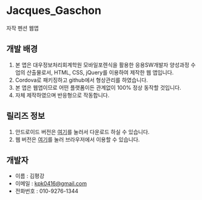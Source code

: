 # Jacques_Gaschon
자작 펜션 웹앱

## 개발 배경
1. 본 앱은 대우정보처리회계학원 모바일포렌식을 활용한 응용SW개발자 양성과정 수업의 산출물로서, HTML, CSS, jQuery를 이용하여 제작한 웹 앱입니다.
1. Cordova로 패키징하고 github에서 형상관리를 하였습니다.
1. 본 앱은 웹앱이므로 어떤 플랫폼이든 관계없이 100% 정상 동작할 것입니다.
1. 자체 제작하였으며 반응형으로 작동합니다.

## 릴리즈 정보
1. 안드로이드 버전은 [여기](https://github.com/flatRiver-mon/jacques_gaschon/raw/master/jacques_gaschon.apk)를 눌러서 다운로드 하실 수 있습니다.
2. 웹 버전은 [여기](http://kpk0416.dothome.co.kr/jaques_gaschon)를 눌러 브라우저에서 이용할 수 있습니다.

## 개발자
* 이름 : 김평강
* 이메일 :  kpk0416@gmail.com
* 전화번호 : 010-9276-1344
